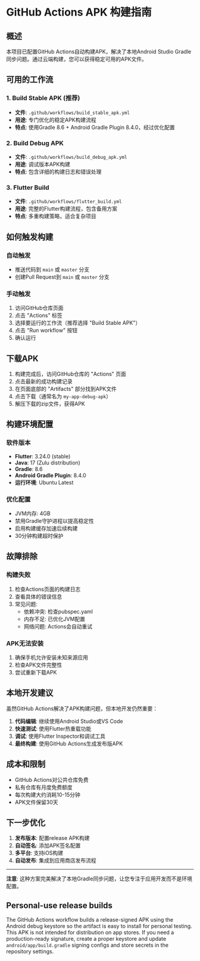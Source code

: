# GitHub Actions APK 构建指南

## 概述

本项目已配置GitHub Actions自动构建APK，解决了本地Android Studio Gradle同步问题。通过云端构建，您可以获得稳定可用的APK文件。

## 可用的工作流

### 1. Build Stable APK (推荐)
- **文件**: `.github/workflows/build_stable_apk.yml`
- **用途**: 专门优化的稳定APK构建流程
- **特点**: 使用Gradle 8.6 + Android Gradle Plugin 8.4.0，经过优化配置

### 2. Build Debug APK
- **文件**: `.github/workflows/build_debug_apk.yml`
- **用途**: 调试版本APK构建
- **特点**: 包含详细的构建日志和错误处理

### 3. Flutter Build
- **文件**: `.github/workflows/flutter_build.yml`
- **用途**: 完整的Flutter构建流程，包含备用方案
- **特点**: 多重构建策略，适合复杂项目

## 如何触发构建

### 自动触发
- 推送代码到 `main` 或 `master` 分支
- 创建Pull Request到 `main` 或 `master` 分支

### 手动触发
1. 访问GitHub仓库页面
2. 点击 "Actions" 标签
3. 选择要运行的工作流（推荐选择 "Build Stable APK"）
4. 点击 "Run workflow" 按钮
5. 确认运行

## 下载APK

1. 构建完成后，访问GitHub仓库的 "Actions" 页面
2. 点击最新的成功构建记录
3. 在页面底部的 "Artifacts" 部分找到APK文件
4. 点击下载（通常名为 `my-app-debug-apk`）
5. 解压下载的zip文件，获得APK

## 构建环境配置

### 软件版本
- **Flutter**: 3.24.0 (stable)
- **Java**: 17 (Zulu distribution)
- **Gradle**: 8.6
- **Android Gradle Plugin**: 8.4.0
- **运行环境**: Ubuntu Latest

### 优化配置
- JVM内存: 4GB
- 禁用Gradle守护进程以提高稳定性
- 启用构建缓存加速后续构建
- 30分钟构建超时保护

## 故障排除

### 构建失败
1. 检查Actions页面的构建日志
2. 查看具体的错误信息
3. 常见问题:
   - 依赖冲突: 检查pubspec.yaml
   - 内存不足: 已优化JVM配置
   - 网络问题: Actions会自动重试

### APK无法安装
1. 确保手机允许安装未知来源应用
2. 检查APK文件完整性
3. 尝试重新下载APK

## 本地开发建议

虽然GitHub Actions解决了APK构建问题，但本地开发仍然重要：

1. **代码编辑**: 继续使用Android Studio或VS Code
2. **快速测试**: 使用Flutter热重载功能
3. **调试**: 使用Flutter Inspector和调试工具
4. **最终构建**: 使用GitHub Actions生成发布版APK

## 成本和限制

- GitHub Actions对公共仓库免费
- 私有仓库有月度免费额度
- 每次构建大约消耗10-15分钟
- APK文件保留30天

## 下一步优化

1. **发布版本**: 配置release APK构建
2. **自动签名**: 添加APK签名配置
3. **多平台**: 支持iOS构建
4. **自动发布**: 集成到应用商店发布流程

---

**注意**: 这种方案完美解决了本地Gradle同步问题，让您专注于应用开发而不是环境配置。

## Personal-use release builds

The GitHub Actions workflow builds a release-signed APK using the Android debug keystore so the artifact is easy to install for personal testing. This APK is not intended for distribution on app stores. If you need a production-ready signature, create a proper keystore and update `android/app/build.gradle` signing configs and store secrets in the repository settings.